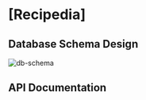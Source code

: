# [Recipedia]

## Database Schema Design

![db-schema]

[db-schema]: ./images/example.png

## API Documentation
